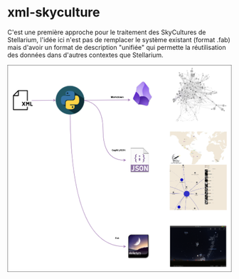# xml-skyculture

C'est une première approche pour le traitement des SkyCultures de Stellarium, l'idée ici n'est pas de remplacer le système existant (format .fab) mais d'avoir un format de description "unifiée" qui permette la réutilisation des données dans d'autres contextes que Stellarium.

![image](schema.png)
